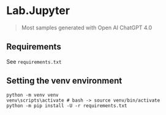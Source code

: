 # Lab.Jupyter

> Most samples generated with Open AI ChatGPT 4.0

## Requirements

See `requirements.txt`

## Setting the venv environment

``` shell
python -m venv venv
venv\scripts\activate # bash -> source venv/bin/activate
python -m pip install -U -r requirements.txt
```
